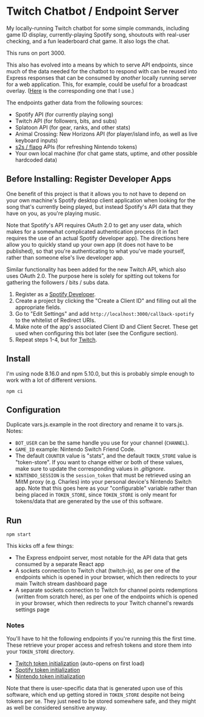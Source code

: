 # Twitch Chatbot / Endpoint Server

My locally-running Twitch chatbot for some simple commands, including game ID
display, currently-playing Spotify song, shoutouts with real-user checking, and
a fun leaderboard chat game. It also logs the chat.

This runs on port 3000.

This also has evolved into a means by which to serve API endpoints, since much
of the data needed for the chatbot to respond with can be reused into Express
responses that can be consumed by _another_ locally running server for a web
application. This, for example, could be useful for a broadcast overlay.
([Here](https://github.com/cgbuen/ticker) is the corresponding one that I use.)

The endpoints gather data from the following sources:

- Spotify API (for currently playing song)
- Twitch API (for followers, bits, and subs)
- Splatoon API (for gear, ranks, and other stats)
- Animal Crossing: New Horizons API (for player/island info, as well as live
  keyboard inputs)
- [s2s / flapg](https://github.com/frozenpandaman/splatnet2statink/wiki/api-docs)
  APIs (for refreshing Nintendo tokens)
- Your own local machine (for chat game stats, uptime, and other possible
  hardcoded data)

## Before Installing: Register Developer Apps

One benefit of this project is that it allows you to not have to depend on your
own machine's Spotify desktop client application when looking for the song
that's currently being played, but instead Spotify's API data that they have on
you, as you're playing music.

Note that Spotify's API requires OAuth 2.0 to get any user data, which makes for
a somewhat complicated authentication process (it in fact requires the use of an
actual Spotify developer app). The directions here allow you to quickly stand up
your own app (it does not have to be published), so that you're authenticating
to what you've made yourself, rather than someone else's live developer app.

Similar functionality has been added for the new Twitch API, which also uses
OAuth 2.0. The purpose here is solely for spitting out tokens for gathering the
followers / bits / subs data.

1. Register as a [Spotify Developer](https://developer.spotify.com/dashboard/login).
2. Create a project by clicking the "Create a Client ID" and filling out all
   the appropriate fields.
3. Go to "Edit Settings" and add `http://localhost:3000/callback-spotify` to the
   whitelist of Redirect URIs.
4. Make note of the app's associated Client ID and Client Secret. These get
   used when configuring this bot later (see the Configure section).
5. Repeat steps 1-4, but for [Twitch](https://dev.twitch.tv/login).

## Install

I'm using node 8.16.0 and npm 5.10.0, but this is probably simple enough to work
with a lot of different versions.

    npm ci

## Configuration

Duplicate vars.js.example in the root directory and rename it to vars.js. Notes:

- `BOT_USER` can be the same handle you use for your channel (`CHANNEL`).
- `GAME_ID` example: Nintendo Switch Friend Code.
- The default `COUNTER` value is "stats", and the default `TOKEN_STORE` value is
  "token-store". If you want to change either or both of these values, make sure
  to update the corresponding values in _.gitignore_.
- `NINTENDO_SESSION` is the `session_token` that must be retrieved using an MitM
  proxy (e.g. Charles) into your personal device's Nintendo Switch app. Note
  that this goes here as your "configurable" variable rather than being placed
  in `TOKEN_STORE`, since `TOKEN_STORE` is only meant for tokens/data that are
  generated by the use of this software.

## Run

    npm start

This kicks off a few things:

- The Express endpoint server, most notable for the API data that gets consumed
  by a separate React app
- A sockets connection to Twitch chat (twitch-js), as per one of the endpoints
  which is opened in your browser, which then redirects to your main Twitch
  stream dashboard page
- A separate sockets connection to Twitch for channel points redemptions
  (written from scratch here), as per one of the endpoints which is opened in
  your browser, which then redirects to your Twitch channel's rewards settings
  page

### Notes

You'll have to hit the following endpoints if you're running this the
first time. These retrieve your proper access and refresh tokens and store them
into your `TOKEN_STORE` directory.

- [Twitch token initialization](http://localhost:3000/init-twitch) (auto-opens on first load)
- [Spotify token initialization](http://localhost:3000/init-spotify)
- [Nintendo token initialization](http://localhost:3000/init-nintendo)

Note that there is user-specific data that is generated upon use of this
software, which end up getting stored in `TOKEN_STORE` despite not being tokens
per se. They just need to be stored somewhere safe, and they might as well be
considered sensitive anyway.
